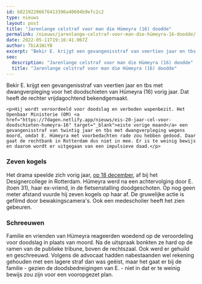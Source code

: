 ```yaml
---
id: b82192206676413396a40604b9efc2c2
type: nieuws
layout: post
title: "Jarenlange celstraf voor man die Hümeyra (16) doodde"
permalink: /nieuws/jarenlange-celstraf-voor-man-die-hümeyra-16-doodde/
date: 2022-05-11T19:16:41.067Z
author: 7biA1WiYB
excerpt: "Bekir E. krijgt een gevangenisstraf van veertien jaar en tbs met dwangverpleging voor het doodschieten van Hümeyra (16) vorig jaar. Dat heeft de rechter vrijdagochtend bekendgemaakt.  "
seo:
  description: "Jarenlange celstraf voor man die Hümeyra (16) doodde"
  title: "Jarenlange celstraf voor man die Hümeyra (16) doodde"
---
```

Bekir E. krijgt een gevangenisstraf van veertien jaar en tbs met dwangverpleging voor het doodschieten van Hümeyra (16) vorig jaar. Dat heeft de rechter vrijdagochtend bekendgemaakt.  

    <p>Hij wordt veroordeeld voor doodslag en verboden wapenbezit. Het Openbaar Ministerie (OM) <a href="https://7dagen.netlify.app/nieuws/eis-20-jaar-cel-voor-doodschieten-humeyra-16" target="_blank">eiste vorige maand</a> een gevangenisstraf van twintig jaar en tbs met dwangverpleging wegens moord, omdat E. Hümeyra met voorbedachten rade zou hebben gedood. Daar gaat de rechtbank in Rotterdam dus niet in mee. Er is te weinig bewijs en daarom wordt er uitgegaan van een impulsieve daad.</p>
<h3>Zeven kogels</h3>
<p>Het drama speelde zich vorig jaar, <a href="https://7dagen.netlify.app/nieuws/rotterdamse-school-de-rouw" target="_blank">op 18 december</a>, af bij het Designercollege in Rotterdam. Hümeyra werd na een achtervolging door E. (toen 31), haar ex-vriend, in de fietsenstalling doodgeschoten. Op nog geen meter afstand vuurde hij zeven kogels op haar af. De gruwelijke actie is gefilmd door bewakingscamera's. Ook een medescholier heeft het zien gebeuren.</p>
<h3>Schreeuwen</h3>
<p>Familie en vrienden van Hümeyra reageerden woedend op de veroordeling voor doodslag in plaats van moord. Na de uitspraak bonkten ze hard op de ramen van de publieke tribune, boven de rechtszaal. Ook werd er gehuild en geschreeuwd. Volgens de advocaat hadden nabestaanden wel rekening gehouden met een lagere straf dan was geëist, maar het gaat er bij de familie - gezien de doodsbedreigingen van E. - niet in dat er te weinig bewijs zou zijn voor een vooropgezet plan.</p>  

